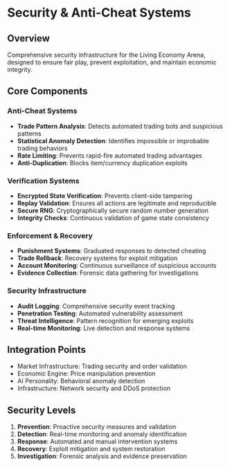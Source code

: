 # Security & Anti-Cheat Systems

## Overview
Comprehensive security infrastructure for the Living Economy Arena, designed to ensure fair play, prevent exploitation, and maintain economic integrity.

## Core Components

### Anti-Cheat Systems
- **Trade Pattern Analysis**: Detects automated trading bots and suspicious patterns
- **Statistical Anomaly Detection**: Identifies impossible or improbable trading behaviors
- **Rate Limiting**: Prevents rapid-fire automated trading advantages
- **Anti-Duplication**: Blocks item/currency duplication exploits

### Verification Systems
- **Encrypted State Verification**: Prevents client-side tampering
- **Replay Validation**: Ensures all actions are legitimate and reproducible
- **Secure RNG**: Cryptographically secure random number generation
- **Integrity Checks**: Continuous validation of game state consistency

### Enforcement & Recovery
- **Punishment Systems**: Graduated responses to detected cheating
- **Trade Rollback**: Recovery systems for exploit mitigation
- **Account Monitoring**: Continuous surveillance of suspicious accounts
- **Evidence Collection**: Forensic data gathering for investigations

### Security Infrastructure
- **Audit Logging**: Comprehensive security event tracking
- **Penetration Testing**: Automated vulnerability assessment
- **Threat Intelligence**: Pattern recognition for emerging exploits
- **Real-time Monitoring**: Live detection and response systems

## Integration Points
- Market Infrastructure: Trading security and order validation
- Economic Engine: Price manipulation prevention
- AI Personality: Behavioral anomaly detection
- Infrastructure: Network security and DDoS protection

## Security Levels
1. **Prevention**: Proactive security measures and validation
2. **Detection**: Real-time monitoring and anomaly identification  
3. **Response**: Automated and manual intervention systems
4. **Recovery**: Exploit mitigation and system restoration
5. **Investigation**: Forensic analysis and evidence preservation